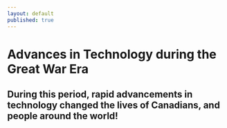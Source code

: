 ```yaml
---
layout: default
published: true
---
```

# Advances in Technology during the Great War Era

## During this period, rapid advancements in technology changed the lives of Canadians, and people around the world!
